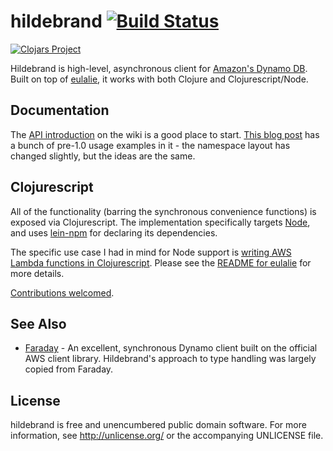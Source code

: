 # hildebrand [![Build Status](https://travis-ci.org/nervous-systems/hildebrand.svg?branch=master)](https://travis-ci.org/nervous-systems/hildebrand)

[![Clojars Project](http://clojars.org/io.nervous/hildebrand/latest-version.svg)](http://clojars.org/io.nervous/hildebrand)

Hildebrand is high-level, asynchronous client for [Amazon's Dynamo
DB](http://docs.aws.amazon.com/amazondynamodb/latest/developerguide/Introduction.html).
Built on top of [eulalie](https://github.com/nervous-systems/eulalie), it works
with both Clojure and Clojurescript/Node.

## Documentation

The [API
introduction](https://github.com/nervous-systems/hildebrand/wiki/API-Introduction)
on the wiki is a good place to start. [This blog post](
https://nervous.io/clojure/aws/dynamo/hildebrand/2015/06/08/hildebrand/) has a
bunch of pre-1.0 usage examples in it - the namespace layout has changed
slightly, but the ideas are the same.

## Clojurescript

All of the functionality (barring the synchronous convenience functions) is
exposed via Clojurescript.  The implementation specifically targets
[Node](https://nodejs.org/), and uses
[lein-npm](https://github.com/RyanMcG/lein-npm) for declaring its dependencies.

The specific use case I had in mind for Node support is [writing AWS Lambda
functions in
Clojurescript](https://nervous.io/clojure/clojurescript/aws/lambda/node/lein/2015/07/05/lambda/).  Please see the [README for eulalie](https://github.com/nervous-systems/eulalie) for more details.

[Contributions welcomed](https://github.com/nervous-systems/hildebrand/issues).

## See Also
 * [Faraday](https://github.com/ptaoussanis/faraday) - An excellent, synchronous Dynamo client built on the official AWS client library.  Hildebrand's approach to type handling was largely copied from Faraday.

## License

hildebrand is free and unencumbered public domain software. For more
information, see http://unlicense.org/ or the accompanying UNLICENSE
file.
